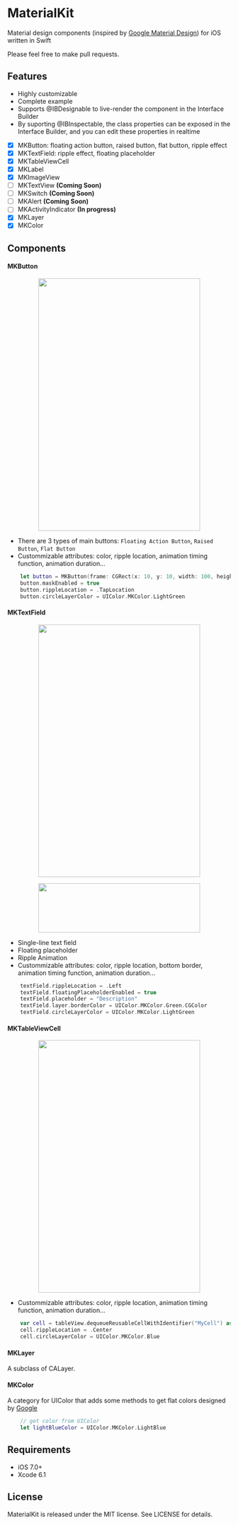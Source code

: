MaterialKit
===========
Material design components (inspired by [Google Material Design](http://www.google.com/design/spec/material-design/introduction.html)) for iOS written in Swift

Please feel free to make pull requests.

Features
-----
- Highly customizable
- Complete example
- Supports @IBDesignable to live-render the component in the Interface Builder 
- By suporting @IBInspectable, the class properties can be exposed in the Interface Builder, and you can edit these properties in realtime

- [x] MKButton: floating action button, raised button, flat button, ripple effect 
- [x] MKTextField: ripple effect, floating placeholder
- [x] MKTableViewCell
- [x] MKLabel
- [x] MKImageView
- [ ] MKTextView **(Coming Soon)**
- [ ] MKSwitch **(Coming Soon)**
- [ ] MKAlert **(Coming Soon)**
- [ ] MKActivityIndicator **(In progress)**
- [x] MKLayer
- [x] MKColor

Components
-----
#### MKButton
<p align="center">
<img style="-webkit-user-select: none;" src="https://dl.dropboxusercontent.com/u/8556646/MKButton.gif" width="365" height="568">
</p>

- There are 3 types of main buttons: `Floating Action Button`, `Raised Button`, `Flat Button`
- Custommizable attributes: color, ripple location, animation timing function, animation duration...

``` swift
	let button = MKButton(frame: CGRect(x: 10, y: 10, width: 100, height: 35))
	button.maskEnabled = true
	button.rippleLocation = .TapLocation
	button.circleLayerColor = UIColor.MKColor.LightGreen
```

#### MKTextField
<p align="center">
<img style="-webkit-user-select: none;" src="https://dl.dropboxusercontent.com/u/8556646/MKTextField.gif" width="365" height="568">
</p>
<p align="center">
<img style="-webkit-user-select: none;" src="https://dl.dropboxusercontent.com/u/8556646/MKTextField_bottomborder.gif" width="365" height="111">
</p>

- Single-line text field
- Floating placeholder
- Ripple Animation
- Custommizable attributes: color, ripple location, bottom border, animation timing function, animation duration...

``` swift
	textField.rippleLocation = .Left
	textField.floatingPlaceholderEnabled = true
	textField.placeholder = "Description"
	textField.layer.borderColor = UIColor.MKColor.Green.CGColor
	textField.circleLayerColor = UIColor.MKColor.LightGreen
```

#### MKTableViewCell
<p align="center">
<img style="-webkit-user-select: none;" src="https://dl.dropboxusercontent.com/u/8556646/MKTableViewCell.gif" width="365" height="568">
</p>

- Custommizable attributes: color, ripple location, animation timing function, animation duration...

``` swift
	var cell = tableView.dequeueReusableCellWithIdentifier("MyCell") as MyCell
	cell.rippleLocation = .Center
	cell.circleLayerColor = UIColor.MKColor.Blue
```

#### MKLayer
A subclass of CALayer.

#### MKColor
A category for UIColor that adds some methods to get flat colors designed by [Google](http://www.google.com/design/spec/style/color.html)

``` swift
	// get color from UIColor
	let lightBlueColor = UIColor.MKColor.LightBlue
```

Requirements
-----
- iOS 7.0+
- Xcode 6.1

License
-----

MaterialKit is released under the MIT license. See LICENSE for details.
